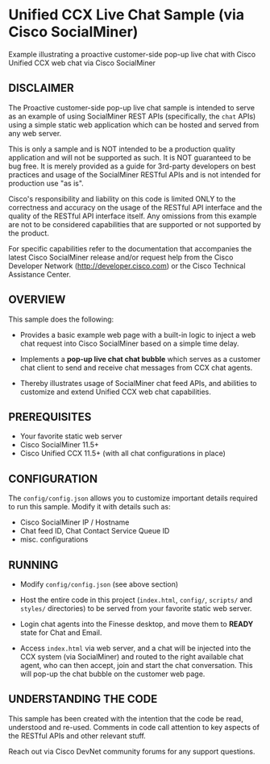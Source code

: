 # Unified CCX Live Chat Sample (via Cisco SocialMiner)
Example illustrating a proactive customer-side pop-up live chat with Cisco Unified CCX web chat via Cisco SocialMiner


## DISCLAIMER
The Proactive customer-side pop-up live chat sample is intended to serve as an example
of using SocialMiner REST APIs (specifically, the `chat` APIs) using a simple static web
application which can be hosted and served from any web server.

This is only a sample and is NOT intended to be a production quality application and
will not be supported as such. It is NOT guaranteed to be bug free. It is merely provided
as a guide for 3rd-party developers on best practices and usage of the SocialMiner RESTful
APIs and is not intended for production use "as is".

Cisco's responsibility and liability on this code is limited ONLY to the correctness and
accuracy on the usage of the RESTful API interface and the quality of the RESTful API
interface itself. Any omissions from this example are not to be considered capabilities
that are supported or not supported by the product.

For specific capabilities refer to the documentation that accompanies the latest Cisco SocialMiner
release and/or request help from the Cisco Developer Network (http://developer.cisco.com)
or the Cisco Technical Assistance Center.


## OVERVIEW
This sample does the following:

*  Provides a basic example web page with a built-in logic to inject a web chat request into Cisco SocialMiner
   based on a simple time delay.

*  Implements a __pop-up live chat chat bubble__ which serves as a customer chat client to send and receive chat
   messages from CCX chat agents.

*  Thereby illustrates usage of SocialMiner chat feed APIs, and abilities to customize and extend Unified CCX
   web chat capabilities.


## PREREQUISITES
* Your favorite static web server
* Cisco SocialMiner 11.5+
* Cisco Unified CCX 11.5+ (with all chat configurations in place)


## CONFIGURATION
The `config/config.json` allows you to customize important details required to run this sample.
Modify it with details such as:
 * Cisco SocialMiner IP / Hostname
 * Chat feed ID, Chat Contact Service Queue ID
 * misc. configurations


## RUNNING
* Modify `config/config.json` (see above section)

* Host the entire code in this project (`index.html`, `config/`, `scripts/` and `styles/` directories) to be served
from your favorite static web server.

* Login chat agents into the Finesse desktop, and move them to __READY__ state for Chat and Email.

* Access `index.html` via web server, and a chat will be injected into the CCX system (via SocialMiner) and routed to the right available chat agent, who can then accept, join and start the chat conversation. This will pop-up the chat bubble on the customer web page.


## UNDERSTANDING THE CODE
This sample has been created with the intention that the code be read, understood and re-used. Comments in code call attention to key aspects of the RESTful APIs and other relevant stuff.

Reach out via Cisco DevNet community forums for any support questions.
